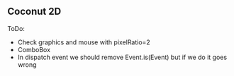 ﻿## Coconut 2D

ToDo:

- Check graphics and mouse with pixelRatio=2
- ComboBox
- In dispatch event we should remove Event.is(Event) but if we do it goes wrong
